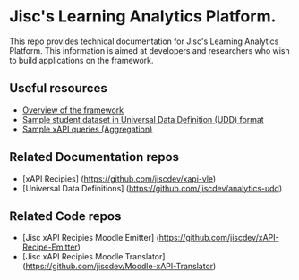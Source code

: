 # Jisc's Learning Analytics Platform.
This repo provides technical documentation for Jisc's Learning Analytics Platform.  This information is aimed at developers and researchers who wish to build applications on the framework.

## Useful resources

* [Overview of the framework](overview.md)
* [Sample student dataset in Universal Data Definition (UDD) format](sample_udd_data.md)
* [Sample xAPI queries (Aggregation)](xapi-aggregation.md)

## Related Documentation repos

* [xAPI Recipies] (https://github.com/jiscdev/xapi-vle) 
* [Universal Data Definitions] (https://github.com/jiscdev/analytics-udd) 

## Related Code repos
* [Jisc xAPI Recipies Moodle Emitter] (https://github.com/jiscdev/xAPI-Recipe-Emitter) 
* [Jisc xAPI Recipies Moodle Translator] (https://github.com/jiscdev/Moodle-xAPI-Translator) 
